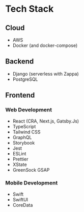# Tech Stack

## Cloud
- AWS
- Docker (and docker-compose)

## Backend
- Django (serverless with Zappa)
- PostgreSQL


## Frontend

### Web Development
- React (CRA, Next.js, Gatsby.Js)
- TypeScript
- Tailwind CSS
- GraphQL
- Storybook
- Jest
- ESLint
- Prettier
- XState
- GreenSock GSAP

### Mobile Development
- Swift
- SwiftUI
- CoreData
